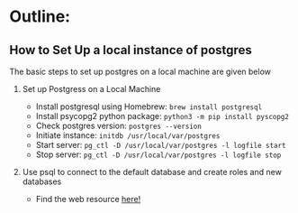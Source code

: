 # Outline:

## How to Set Up a local instance of postgres

The basic steps to set up postgres on a local machine are given below


1. Set up Postgress on a Local Machine
	- Install postgresql using Homebrew: `brew install postgresql`
	- Install psycopg2 python package: `python3 -m pip install pyscopg2`
	- Check postgres version: `postgres --version`
	- Initiate instance: `initdb /usr/local/var/postgres`
	- Start server: `pg_ctl -D /usr/local/var/postgres -l logfile start`
	- Stop server: `pg_ctl -D /usr/local/var/postgres -l logfile stop`


2. Use psql to connect to the default database and create roles and new databases
	- Find the web resource [here!](http://postgresguide.com/utilities/psql.html)
